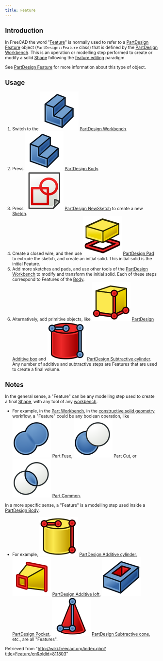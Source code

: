 ```yaml
---
title: Feature
---
```


## Introduction

In FreeCAD the word "[Feature](/Feature "Feature")" is normally used to refer to a [PartDesign Feature](/PartDesign_Feature "PartDesign Feature") object (`PartDesign::Feature` class) that is defined by the [PartDesign Workbench](/PartDesign_Workbench "PartDesign Workbench"). This is an operation or modelling step performed to create or modify a solid [Shape](/Shape "Shape") following the [feature editing](/Feature_editing "Feature editing") paradigm.

See [PartDesign Feature](/PartDesign_Feature "PartDesign Feature") for more information about this type of object.

## Usage

1. Switch to the ![](/src/assets/images/Workbench_PartDesign.svg) [PartDesign Workbench](/PartDesign_Workbench "PartDesign Workbench").
2. Press ![](/src/assets/images/PartDesign_Body.svg) [PartDesign Body](/PartDesign_Body "PartDesign Body").
3. Press ![](/src/assets/images/PartDesign_NewSketch.svg) [PartDesign NewSketch](/PartDesign_NewSketch "PartDesign NewSketch") to create a new [Sketch](/Sketch "Sketch").
4. Create a closed wire, and then use ![](/src/assets/images/PartDesign_Pad.svg) [PartDesign Pad](/PartDesign_Pad "PartDesign Pad") to extrude the sketch, and create an initial solid. This initial solid is the initial Feature.
5. Add more sketches and pads, and use other tools of the [PartDesign Workbench](/PartDesign_Workbench "PartDesign Workbench") to modify and transform the initial solid. Each of these steps correspond to Features of the [Body](/Body "Body").
6. Alternatively, add primitive objects, like ![](/src/assets/images/PartDesign_AdditiveBox.svg) [PartDesign Additive box](/PartDesign_AdditiveBox "PartDesign AdditiveBox") and ![](/src/assets/images/PartDesign_SubtractiveCylinder.svg) [PartDesign Subtractive cylinder](/PartDesign_SubtractiveCylinder "PartDesign SubtractiveCylinder"). Any number of additive and subtractive steps are Features that are used to create a final volume.

## Notes

In the general sense, a "Feature" can be any modelling step used to create a final [Shape](/Shape "Shape"), with any tool of any [workbench](/Workbenches "Workbenches").

- For example, in the [Part Workbench](/Part_Workbench "Part Workbench"), in the [constructive solid geometry](/Constructive_solid_geometry "Constructive solid geometry") workflow, a "Feature" could be any boolean operation, like ![](/src/assets/images/Part_Fuse.svg) [Part Fuse](/Part_Fuse "Part Fuse"), ![](/src/assets/images/Part_Cut.svg) [Part Cut](/Part_Cut "Part Cut"), or ![](/src/assets/images/Part_Common.svg) [Part Common](/Part_Common "Part Common").

In a more specific sense, a "Feature" is a modelling step used inside a [PartDesign Body](/PartDesign_Body "PartDesign Body").

- For example, ![](/src/assets/images/PartDesign_AdditiveCylinder.svg) [PartDesign Additive cylinder](/PartDesign_AdditiveCylinder "PartDesign AdditiveCylinder"), ![](/src/assets/images/PartDesign_AdditiveLoft.svg) [PartDesign Additive loft](/PartDesign_AdditiveLoft "PartDesign AdditiveLoft"), ![](/src/assets/images/PartDesign_Pocket.svg) [PartDesign Pocket](/PartDesign_Pocket "PartDesign Pocket"), ![](/src/assets/images/PartDesign_SubtractiveCone.svg) [PartDesign Subtractive cone](/PartDesign_SubtractiveCone "PartDesign SubtractiveCone"), etc., are all "Features".

Retrieved from "<http://wiki.freecad.org/index.php?title=Feature/en&oldid=811803>"
